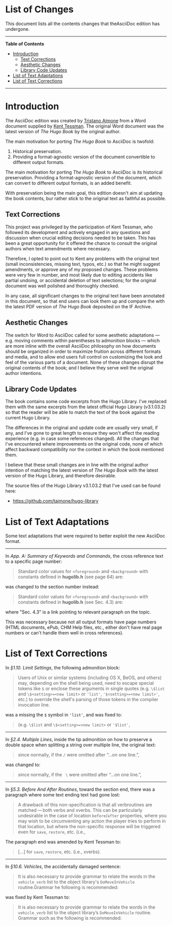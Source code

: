 # List of Changes

This document lists all the contents changes that theAsciiDoc edition has undergone.


-----

**Table of Contents**

<!-- MarkdownTOC autolink="true" bracket="round" autoanchor="false" lowercase="only_ascii" uri_encoding="true" levels="1,2,3" -->

- [Introduction](#introduction)
    - [Text Corrections](#text-corrections)
    - [Aesthetic Changes](#aesthetic-changes)
    - [Library Code Updates](#library-code-updates)
- [List of Text Adaptations](#list-of-text-adaptations)
- [List of Text Corrections](#list-of-text-corrections)

<!-- /MarkdownTOC -->

-----

# Introduction

The AsciiDoc edition was created by [Tristano Ajmone] from a Word document supplied by [Kent Tessman].
The original Word document was the latest version of _The Hugo Book_ by the original author.

The main motivation for porting _The Hugo Book_ to AsciiDoc is twofold:

1. Historical preservation.
2. Providing a format-agnostic version of the document convertible to different output formats.

The main motivation for porting _The Hugo Book_ to AsciiDoc is its historical preservation.
Providing a format-agnostic version of the document, which can convert to different output formats, is an added benefit.

With preservation being the main goal, this edition doesn't aim at updating the book contents, bur rather stick to the original text as faithful as possible.

## Text Corrections

This project was privileged by the participation of Kent Tessman, who followed its development and actively engaged in any questions and discussion when crucial editing decisions needed to be taken.
This has been a great opportunity for it offered the chance to consult the original authors when text amendments where necessary.

Therefore, I opted to point out to Kent any problems with the original text (small inconsistencies, missing text, typos, etc.) so that he might suggest amendments, or approve any of my proposed changes.
These problems were very few in number, and most likely due to editing accidents like partial undoing, or accidental deletion of text selections; for the original document was well polished and thoroughly checked.

In any case, all significant changes to the original text have been annotated in this document, so that end users can look them up and compare the with the latest PDF version of _The Hugo Book_ deposited on the IF Archive.

## Aesthetic Changes

The switch for Word to AsciiDoc called for some aesthetic adaptations — e.g. moving comments within parentheses to admonition blocks — which are more inline with the overall AsciiDoc philosophy on how documents should be organized in order to maximize fruition across different formats and media, and to allow end users full control on customizing the look and feel of the various parts of a document.
None of these changes disrupt the original contents of the book; and I believe they serve well the original author intentions.

## Library Code Updates

The book contains some code excerpts from the Hugo Library.
I've replaced them with the same excerpts from the latest official Hugo Library (v3.1.03.2) so that the reader will be able to match the text of the book against the current Hugo Library.

The differences in the original and update code are usually very small, if any, and I've gone to great length to ensure they won't affect the reading experience (e.g. in case some references changed).
All the changes that I've encountered where improvements on the original code, none of which affect backward compatibility nor the context in which the book mentioned them.

I believe that these small changes are in line with the original author intention of matching the latest version of _The Hugo Book_ with the latest version of the Hugo Library, and therefore desirable.

The source files of the Hugo Library v3.1.03.2 that I've used can be found here:

- https://github.com/tajmone/hugo-library

# List of Text Adaptations

Some text adaptations that were required to better exploit the new AsciiDoc format.

----

<!-- Issue #27 (pending approval) -------------------------------------------->

In _App. A: Summary of Keywords and Commands_, the cross reference text to a specific page number:

> Standard color values for `<foreground>` and `<background>` with constants defined in **hugolib.h** (see page 64) are:

was changed to the section number instead:

> Standard color values for `<foreground>` and `<background>` with constants defined in **hugolib.h** (see Sec. 4.3) are:

where "Sec. 4.3" is a link pointing to relevant paragraph on the topic.

This was necessary because not all output formats have page numbers (HTML documents, ePub, CHM Help files, etc., either don't have real page numbers or can't handle them well in cross references).

# List of Text Corrections

<!-- Issue #20 (pending approval) -------------------------------------------->

In _§1.10. Limit Settings_, the following admonition block:

> Users of Unix or similar systems (including OS X, BeOS, and others) may, depending on the shell being used, need to escape special tokens like `$` or enclose these arguments in single quotes (e.g. `\$list` and `\$<setting>=<new limit>` or `'list'`, `'$<setting>=<new limit>'`, etc.) to override the shell's parsing of those tokens in the compiler invocation line.

was a missing the `$` symbol in `'list'`, and was fixed to:

> (e.g. `\$list` and `\$<setting>=<new limit>` or `'$list'`,

----

<!-- Issue #17 (approved) ---------------------------------------------------->

In _§2.4. Multiple Lines_, inside the tip admonition on how to preserve a double space when splitting a string over multiple line, the original text:

> since normally, if the `/` were omitted after “…​on one line.”,

was changed to:

> since normally, if the ` \` were omitted after “…​on one line.”,

----

<!-- Issue #14 (approved) ---------------------------------------------------->

In _§5.3. Before And After Routines_, toward the section end, there was a paragraph where some text ending text had gone lost:

> A drawback of this non-specification is that all verbroutines are matched — both verbs and xverbs.
> This can be particularly undesirable in the case of location `before`/`after` properties, where you may wish to be circumventing any action the player tries to perform in that location, but where the non-specific response will be triggered even for `save`, `restore`, etc. (i.e.,

The paragraph end was amended by Kent Tessman to:

> [...] for `save`, `restore`, etc. (i.e., xverbs).

----

<!-- Issue #18 (approved) ---------------------------------------------------->

In _§10.6. Vehicles_, the accidentally damaged sentence:

> It is also necessary to provide grammar to relate the words in the `vehicle_verb` list to the object library's `DoMoveInVehicle` routine.Grammar he following is recommended:

was fixed by Kent Tessman to:

> It is also necessary to provide grammar to relate the words in the `vehicle_verb` list to the object library’s `DoMoveInVehicle` routine.
> Grammar such as the following is recommended:


<!-----------------------------------------------------------------------------
                               REFERENCE LINKS
------------------------------------------------------------------------------>

<!-- people -->

[Kent Tessman]: https://github.com/tessman "View Kent Tessman's GitHub profile"
[Tristano Ajmone]: https://github.com/tajmone "View Tristano Ajmone's GitHub profile"

<!-- EOF -->
